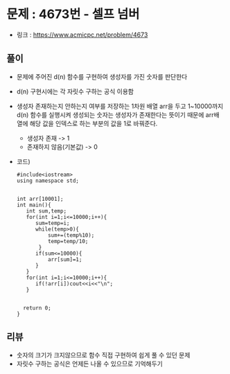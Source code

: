 # 문제 : 4673번 - 셀프 넘버

*  링크 : https://www.acmicpc.net/problem/4673



## 풀이

* 문제에 주어진 d(n) 함수를 구현하여 생성자를 가진 숫자를 판단한다

* d(n) 구현시에는 각 자릿수 구하는 공식 이용함

* 생성자 존재하는지 안하는지 여부를 저장하는 1차원 배열 arr을 두고 1~10000까지 d(n) 함수를 실행시켜 생성되는 숫자는 생성자가 존재한다는 뜻이기 때문에 arr배열에 해당 값을 인덱스로 하는 부분의 값을 1로 바꿔준다.

  * 생성자 존재 -> 1
  * 존재하지 않음(기본값) -> 0

* 코드)

  ```
  #include<iostream>
  using namespace std;
  
  
  int arr[10001];
  int main(){
  	 int sum,temp;
  	 for(int i=1;i<=10000;i++){
  	 	sum=temp=i;
  		while(temp>0){
  	 		sum+=(temp%10);
  	 		temp=temp/10;
  		 }
  		if(sum<=10000){
  			arr[sum]=1;
  		}
  	 }
  	 for(int i=1;i<=10000;i++){
  	 	if(!arr[i])cout<<i<<"\n";
  	 }
  	
  	
  	return 0;
  }
  ```

  

## 리뷰

* 숫자의 크기가 크지않으므로 함수 직접 구현하여 쉽게 풀 수 있던 문제
* 자릿수 구하는 공식은 언제든 나올 수 있으므로 기억해두기